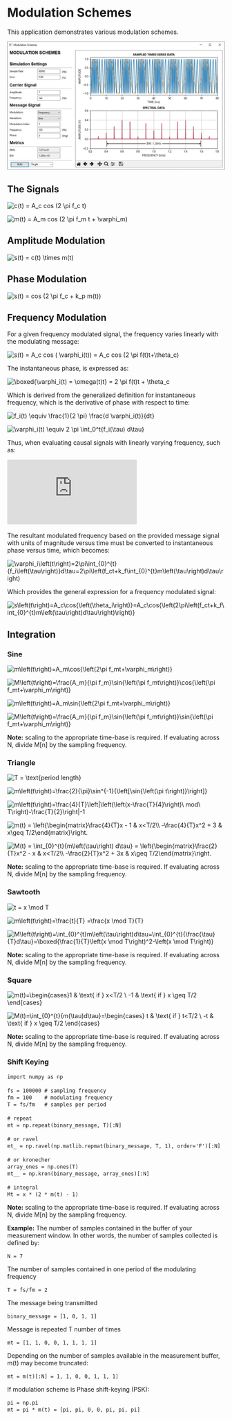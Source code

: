 # Modulation Schemes

This application demonstrates various modulation schemes.

![](images/modulation_schemes_gui.jpg)


## The Signals
![c(t) = A_c cos (2 \pi f_c t)](https://latex.codecogs.com/svg.latex?c(t)%20=%20A_c%20cos%20(2%20\pi%20f_c%20t))

![m(t) = A_m cos (2 \pi f_m t + \varphi_m)](https://latex.codecogs.com/svg.latex?m(t)%20=%20A_m%20cos%20(2%20\pi%20f_m%20t%20+%20\varphi_m))

## Amplitude Modulation
![s(t) = c(t) \times m(t)](https://latex.codecogs.com/svg.latex?s(t)%20=%20c(t)%20\times%20m(t))

## Phase Modulation
![s(t) = cos (2 \pi f_c + k_p m(t))](https://latex.codecogs.com/svg.latex?s(t)%20=%20cos%20(2%20\pi%20f_c%20+%20k_p%20m(t)))

## Frequency Modulation

For a given frequency modulated signal, the frequency varies linearly with the modulating message:

![s(t) = A_c cos ( \varphi_i(t)) = A_c cos (2 \pi f(t)t+\theta_c)](https://latex.codecogs.com/svg.latex?s(t)%20=%20A_c%20cos%20(%20\varphi_i(t))%20=%20A_c%20cos%20(2%20\pi%20f(t)t+\theta_c))

The instantaneous phase, is expressed as:

![\boxed{\varphi_i(t) = \omega(t)t} = 2 \pi f(t)t + \theta_c](https://latex.codecogs.com/svg.latex?\boxed{\varphi_i(t)%20=%20\omega(t)t}%20=%202%20\pi%20f(t)t%20+%20\theta_c)

Which is derived from the generalized definition for instantaneous frequency, which is the derivative of phase with respect to time:

![f_i(t) \equiv \frac{1}{2 \pi} \frac{d \varphi_i(t)}{dt}](https://latex.codecogs.com/svg.latex?f_i(t)%20\equiv%20\frac{1}{2%20\pi}%20\frac{d%20\varphi_i(t)}{dt})

![\varphi_i(t) \equiv 2 \pi \int_0^t{f_i(\tau) d\tau}](https://latex.codecogs.com/svg.latex?\varphi_i(t)%20\equiv%202%20\pi%20\int_0^t{f_i(\tau)%20d\tau})

Thus, when evaluating causal signals with linearly varying frequency, such as:

![f_i(t) = f_c + k_f m(t)](https://latex.codecogs.com/svg.latex?f_i(t)%20=%20f_c%20+%20k_f%20m(t))

The resultant modulated frequency based on the provided message signal with units of magnitude versus time must be converted to instantaneous phase versus time, which becomes:

![\varphi_i\left(t\right)=2\pi\int_{0}^{t}{f_i\left(\tau\right)}d\tau=2\pi\left(f_ct+k_f\int_{0}^{t}m\left(\tau\right)d\tau\right)](https://latex.codecogs.com/svg.latex?\phi_i\left(t\right)=2\pi\int_{0}^{t}{f_i\left(\tau\right)}d\tau=2\pi\left(f_ct+k_f\int_{0}^{t}m\left(\tau\right)d\tau\right))

Which provides the general expression for a frequency modulated signal:

![s\left(t\right)=A_c\cos{\left(\theta_i\right)}=A_c\cos{\left(2\pi\left(f_ct+k_f\int_{0}^{t}m\left(\tau\right)d\tau\right)\right)}](https://latex.codecogs.com/svg.latex?s\left(t\right)=A_c\cos{\left(\theta_i\right)}=A_c\cos{\left(2\pi\left(f_ct+k_f\int_{0}^{t}m\left(\tau\right)d\tau\right)\right)})

## Integration
### Sine
![m\left(t\right)=A_m\cos{\left(2\pi f_mt+\varphi_m\right)}](https://latex.codecogs.com/svg.latex?m\left(t\right)=A_m\cos{\left(2\pi%20f_mt+\varphi_m\right)})

![M\left(t\right)=\frac{A_m}{\pi f_m}\sin{\left(\pi f_mt\right)}\cos{\left(\pi f_mt+\varphi_m\right)}](https://latex.codecogs.com/svg.latex?M\left(t\right)=\frac{A_m}{\pi%20f_m}\sin{\left(\pi%20f_mt\right)}\cos{\left(\pi%20f_mt+\varphi_m\right)})

![m\left(t\right)=A_m\sin{\left(2\pi f_mt+\varphi_m\right)}](https://latex.codecogs.com/svg.latex?m\left(t\right)=A_m\sin{\left(2\pi%20f_mt+\varphi_m\right)})

![M\left(t\right)=\frac{A_m}{\pi f_m}\sin{\left(\pi f_mt\right)}\sin{\left(\pi f_mt+\varphi_m\right)}](https://latex.codecogs.com/svg.latex?M\left(t\right)=\frac{A_m}{\pi%20f_m}\sin{\left(\pi%20f_mt\right)}\sin{\left(\pi%20f_mt+\varphi_m\right)})

**Note:** scaling to the appropriate time-base is required. If evaluating across N, divide M[n] by the sampling frequency.

### Triangle
![T = \text{period length}](https://latex.codecogs.com/svg.latex?T%20=%20\text{period%20length})

![m\left(t\right)=\frac{2}{\pi}\sin^{-1}{\left[\sin{\left(\pi t\right)}\right]}](https://latex.codecogs.com/svg.latex?m\left(t\right)=\frac{2}{\pi}\sin^{-1}{\left[\sin{\left(\pi%20t\right)}\right]})

![m\left(t\right)=\frac{4}{T}\left|\left(\left(x-\frac{T}{4}\right)\ mod\ T\right)-\frac{T}{2}\right|-1](https://latex.codecogs.com/svg.latex?m\left(t\right)=\frac{4}{T}\left|\left(\left(x-\frac{T}{4}\right)\%20mod\%20T\right)-\frac{T}{2}\right|-1)

![m(t) = \left\{\begin{matrix}\frac{4}{T}x - 1 & x<T/2\\\ -\frac{4}{T}x^2 + 3 & x\geq T/2\end{matrix}\right.](https://latex.codecogs.com/svg.image?%5Cbg_white%20m(t)%20=%20%5Cleft%5C%7B%5Cbegin%7Bmatrix%7D%5Cfrac%7B4%7D%7BT%7Dx%20-%201%20&%20x%3CT/2%5C%5C%5C%20-%5Cfrac%7B4%7D%7BT%7Dx%5E2%20&plus;%203%20&%20x%5Cgeq%20T/2%5Cend%7Bmatrix%7D%5Cright.)

![M(t) = \int_{0}^{t}{m\left(\tau\right) d\tau} = \left\{\begin{matrix}\frac{2}{T}x^2 - x & x<T/2\\\ -\frac{2}{T}x^2 + 3x & x\geq T/2\end{matrix}\right.](https://latex.codecogs.com/svg.image?%5Cbg_white%20M(t)%20=%20%5Cint_%7B0%7D%5E%7Bt%7D%7Bm%5Cleft(%5Ctau%5Cright)%20d%5Ctau%7D%20=%20%5Cleft%5C%7B%5Cbegin%7Bmatrix%7D%5Cfrac%7B2%7D%7BT%7Dx%5E2%20-%20x%20&%20x%3CT/2%5C%5C%5C%20-%5Cfrac%7B2%7D%7BT%7Dx%5E2%20&plus;%203x%20&%20x%5Cgeq%20T/2%5Cend%7Bmatrix%7D%5Cright.)

**Note:** scaling to the appropriate time-base is required. If evaluating across N, divide M[n] by the sampling frequency.

### Sawtooth
![t = x \mod T](https://latex.codecogs.com/svg.latex?t%20=%20x%20\mod%20T)

![m\left(t\right)=\frac{t}{T} =\frac{x \mod T}{T}](https://latex.codecogs.com/svg.latex?m\left(t\right)=\frac{t}{T}%20=\frac{x%20\mod%20T}{T})

![M\left(t\right)=\int_{0}^{t}m\left(\tau\right)d\tau=\int_{0}^{t}{\frac{\tau}{T}d\tau}=\boxed{\frac{1}{T}\left(x \mod T\right)^2-\left(x \mod T\right)}](https://latex.codecogs.com/svg.latex?M\left(t\right)=\int_{0}^{t}m\left(\tau\right)d\tau=\int_{0}^{t}{\frac{\tau}{T}d\tau}=\boxed{\frac{1}{T}\left(x%20\mod%20T\right)^2-\left(x%20\mod%20T\right)})

**Note:** scaling to the appropriate time-base is required. If evaluating across N, divide M[n] by the sampling frequency.

### Square

![m(t)=\begin{cases}1 & \text{ if } x<T/2 \\ -1 & \text{ if } x \geq T/2 \end{cases}](https://latex.codecogs.com/svg.image?%5Cbg_white%20m(t)=%5Cbegin%7Bcases%7D1&%20%5Ctext%7B%20if%20%7D%20x%3CT/2%5C%5C-1&%20%5Ctext%7B%20if%20%7D%20x%20%5Cgeq%20T/2%20%5Cend%7Bcases%7D)

![M(t)=\int_{0}^{t}{m(\tau)d\tau}=\begin{cases} t & \text{ if } t<T/2 \\ -t & \text{ if } x \geq T/2 \end{cases}](https://latex.codecogs.com/svg.image?%5Cbg_white%20M(t)=%5Cint_%7B0%7D%5E%7Bt%7D%7Bm(%5Ctau)d%5Ctau%7D=%5Cbegin%7Bcases%7D%20t%20&%20%5Ctext%7B%20if%20%7D%20t%3CT/2%20%5C%5C%20-t%20&%20%5Ctext%7B%20if%20%7D%20x%20%5Cgeq%20T/2%20%5Cend%7Bcases%7D)

**Note:** scaling to the appropriate time-base is required. If evaluating across N, divide M[n] by the sampling frequency.

### Shift Keying

    import numpy as np

    fs = 100000	# sampling frequency
    fm = 100  	# modulating frequency
    T = fs/fm	# samples per period

    # repeat
    mt = np.repeat(binary_message, T)[:N]

    # or ravel
    mt_ = np.ravel(np.matlib.repmat(binary_message, T, 1), order='F')[:N]

    # or kronecher
    array_ones = np.ones(T)
    mt__ = np.kron(binary_message, array_ones)[:N]

    # integral
    Mt = x * (2 * m(t) - 1)

**Note:** scaling to the appropriate time-base is required. If evaluating across N, divide M[n] by the sampling frequency.

**Example:**
The number of samples contained in the buffer of your measurement window. In other words, the number of samples collected is defined by:

    N = 7
The number of samples contained in one period of the modulating frequency

    T = fs/fm = 2

The message being transmitted

    binary_message = [1, 0, 1, 1]

Message is repeated T number of times

    mt = [1, 1, 0, 0, 1, 1, 1, 1]

Depending on the number of samples available in the measurement buffer, m(t) may become truncated:

    mt = m(t)[:N] = 1, 1, 0, 0, 1, 1, 1]

If modulation scheme is Phase shift-keying (PSK):

    pi = np.pi
    mt = pi * m(t) = [pi, pi, 0, 0, pi, pi, pi]